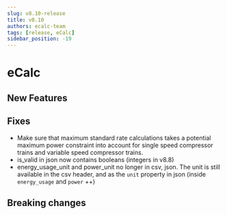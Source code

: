 ```yaml
---
slug: v8.10-release
title: v8.10
authors: ecalc-team
tags: [release, eCalc]
sidebar_position: -19
---
```


# eCalc



## New Features

## Fixes

- Make sure that maximum standard rate calculations takes a potential maximum power constraint into account for single speed compressor trains and variable speed compressor trains.
- is_valid in json now contains booleans (integers in v8.8)
- energy_usage_unit and power_unit no longer in csv, json. The unit is still available in the csv header, and as the `unit` property in json (inside `energy_usage` and `power` ++)

## Breaking changes


